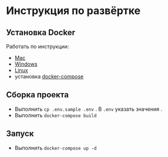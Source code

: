 # Инструкция по развёртке
## Установка Docker
Работать по инструкции:
* [Mac](http://docs.docker.com/mac/)
* [Windows](http://docs.docker.com/windows/)
* [Linux](https://docs.docker.com/linux/)
* установка [docker-compose](https://docs.docker.com/compose/install/)

## Сборка проекта

* Выполнить `cp .env.sample .env` . В `.env` указать значения .
* Выполнить `docker-compose build`

## Запуск
* Выполнить `docker-compose up -d`